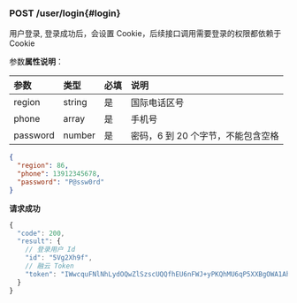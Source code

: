 ### POST /user/login{#login}

用户登录, 登录成功后，会设置 Cookie，后续接口调用需要登录的权限都依赖于 Cookie

参数**属性说明**：

| 参数        |  类型    | 必填  | 说明              
| :----------|:-------- |:-----|:----------------
| region     |  string  | 是   | 国际电话区号
| phone      |  array   | 是   | 手机号
| password   |  number  | 是   | 密码，6 到 20 个字节，不能包含空格

```json
{
  "region": 86,
  "phone": 13912345678,
  "password": "P@ssw0rd"
}
```

**请求成功**

```js
{
  "code": 200,
  "result": {
    // 登录用户 Id
    "id": "5Vg2Xh9f",
    // 融云 Token
    "token": "IWwcquFNlNhLydOQwZlSzscUQQfhEU6nFWJ+yPKQhMU6qP5XXBgOWA1AhckFbQ/t+nm4"
  }
}
```